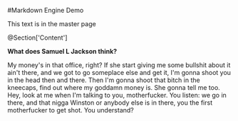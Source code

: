 ﻿<!DOCTYPE html>
<html xmlns="http://www.w3.org/1999/xhtml">
<head>
    <title>Markdown Engine Demo</title>
    <link href="/Content/main.css" type="text/css" rel="stylesheet" />
</head>
<body>

#Markdown Engine Demo

This text is in the master page

@Section['Content']

**What does Samuel L Jackson think?**

My money's in that office, right? If she start giving me some bullshit about it ain't there, and we got to go someplace else and get it, I'm gonna shoot you in the head then and there. Then I'm gonna shoot that bitch in the kneecaps, find out where my goddamn money is. She gonna tell me too. Hey, look at me when I'm talking to you, motherfucker. You listen: we go in there, and that nigga Winston or anybody else is in there, you the first motherfucker to get shot. You understand?
<script type='text/javascript' src='http://code.jquery.com/jquery-latest.min.js'></script>
</body>
</html>